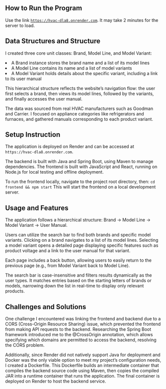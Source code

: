 <h2> How to Run the Program </h2>

Use the link <code>https://hvac-dla8.onrender.com</code>. It may take 2 minutes for the server to load. 

<h2> Data Structures and Structure </h2>

I created three core unit classes: Brand, Model Line, and Model Variant:

<li> A Brand instance stores the brand name and a list of its model lines </li>

<li> A Model Line contains its name and a list of model variants </li>

<li> A Model Variant holds details about the specific variant, including a link to its user manual </li>

This hierarchical structure reflects the website’s navigation flow: the user first selects a brand, then views its model lines, followed by the variants, and finally accesses the user manual.

The data was sourced from real HVAC manufacturers such as Goodman and Carrier. I focused on appliance categories like refrigerators and furnaces, and gathered manuals corresponding to each product variant.

<h2> Setup Instruction </h2>
The application is deployed on Render and can be accessed at <code>https://hvac-dla8.onrender.com</code>.

The backend is built with Java and Spring Boot, using Maven to manage dependencies.
The frontend is built with JavaScript and React, running on Node.js for local testing and offline deployment.

To run the frontend locally, navigate to the project root directory, then:
<code>cd frontend && npm start</code>
This will start the frontend on a local development server.


<h2> Usage and Features </h2>
The application follows a hierarchical structure: Brand → Model Line → Model Variant → User Manual.

Users can utilize the search bar to find both brands and specific model variants. Clicking on a brand navigates to a list of its model lines. Selecting a model variant opens a detailed page displaying specific features such as product voltage and a link to the user manual for that variant.

Each page includes a back button, allowing users to easily return to the previous page (e.g., from Model Variant back to Model Line).

The search bar is case-insensitive and filters results dynamically as the user types. It matches entries based on the starting letters of brands or models, narrowing down the list in real-time to display only relevant products.

<h2> Challenges and Solutions </h2>

One challenge I encountered was linking the frontend and backend due to a CORS (Cross-Origin Resource Sharing) issue, which prevented the frontend from making API requests to the backend. Researching the Spring Boot framework introduced me to the @CrossOrigin annotation, which allows specifying which domains are permitted to access the backend, resolving the CORS problem.

Additionally, since Render did not natively support Java for deployment and Docker was the only viable option to meet my project’s configuration needs, I created a Dockerfile. This Dockerfile builds an intermediate container that compiles the backend source code using Maven, then copies the compiled JAR into a runtime container that runs the application. The final container is deployed on Render to host the backend service.


